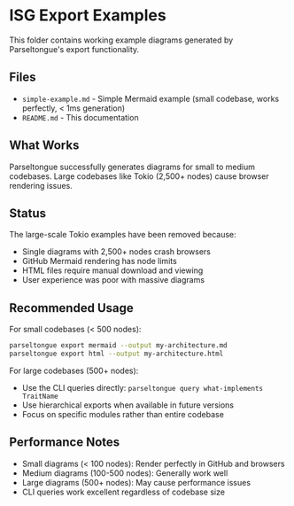 # ISG Export Examples

This folder contains working example diagrams generated by Parseltongue's export functionality.

## Files

- `simple-example.md` - Simple Mermaid example (small codebase, works perfectly, < 1ms generation)
- `README.md` - This documentation

## What Works

Parseltongue successfully generates diagrams for small to medium codebases. Large codebases like Tokio (2,500+ nodes) cause browser rendering issues.

## Status

The large-scale Tokio examples have been removed because:
- Single diagrams with 2,500+ nodes crash browsers
- GitHub Mermaid rendering has node limits
- HTML files require manual download and viewing
- User experience was poor with massive diagrams

## Recommended Usage

For small codebases (< 500 nodes):
```bash
parseltongue export mermaid --output my-architecture.md
parseltongue export html --output my-architecture.html
```

For large codebases (500+ nodes):
- Use the CLI queries directly: `parseltongue query what-implements TraitName`
- Use hierarchical exports when available in future versions
- Focus on specific modules rather than entire codebase

## Performance Notes

- Small diagrams (< 100 nodes): Render perfectly in GitHub and browsers
- Medium diagrams (100-500 nodes): Generally work well
- Large diagrams (500+ nodes): May cause performance issues
- CLI queries work excellent regardless of codebase size